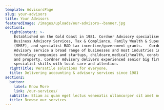 ```yaml
---
template: AdvisorsPage
slug: your-advisors
title: Your Advisors
featuredImage: /images/uploads/our-advisors--banner.jpg
section1:
  rightContent: >-
    Established on the Gold Coast in 1981. Cordner Advisory specialises in
    Business Advisory Services, Tax & Compliance, Family Wealth & Superannuation
    (SMSF), and specialist R&D tax incentive/government grants.   Cordner
    Advisory service a broad range of businesses and most industries including
    technology companies and startups, childcare,medical/health, construction
    and property. Cordner Advisory delivers experienced senior big firm
    specialist skills with local care and attention.
  rightTitle: Versatile solutions for everyone.
  title: Delivering accounting & advisory services since 1981
section2:
  button:
    label: Know More
    link: /our-services/
  subtitle: Etiam ac quam eget lectus venenatis ullamcorper sit amet non arcu.
  title: Browse our services
---
```


